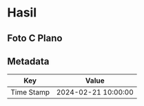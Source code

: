 # Hasil

## Foto C Plano


## Metadata

| Key        | Value               |
| ---------- | ------------------- |
| Time Stamp | 2024-02-21 10:00:00 |



